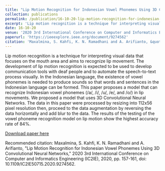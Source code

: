 ```yaml
---
title: "Lip Motion Recognition for Indonesian Vowel Phonemes Using 3D Convolutional Neural Networks,"
collection: publications
permalink: /publication/16-10-20-lip-motion-recognition-for-indonesian-vowel-phonemes-using-3d-convolutional-neural-networks,
excerpt: 'Lip motion recognition is a technique for interpreting visual data that focuses on the mouth area and aims to recognize lip movement. The development of lip motion recognition is expected to be used to develop communication tools with deaf people and to automate the speech-to-text process visually. In the Indonesian language, the existence of vowel phonemes is needed to produce sounds so that words and sentences in the Indonesian language can be formed. This paper proposes a model that can recognize Indonesian vowel phonemes (/a/, /i/, /u/, /e/, and /o/) in lip movements. We proposed a model that uses 3D Convolutional Neural Networks. The data in this paper were processed by resizing into 112x56 pixel resolution then, proceed to the data augmentation by reversing the data horizontally and add blur to the data. The results of the testing of the vowel phoneme recognition model on lip motion show the highest accuracy rate of 84%.'
date: 16-10-20
venue: '2020 3rd International Conference on Computer and Informatics Engineering (IC2IE)'
paperurl: 'https://ieeexplore.ieee.org/document/9274562'
citation: 'Maxalmina, S. Kahfi, K. N. Ramadhani and A. Arifianto, &quot;Lip Motion Recognition for Indonesian Vowel Phonemes Using 3D Convolutional Neural Networks,&quot; 2020 3rd International Conference on Computer and Informatics Engineering (IC2IE), 2020, pp. 157-161, doi: 10.1109/IC2IE50715.2020.9274562.'
---
```

Lip motion recognition is a technique for interpreting visual data that focuses on the mouth area and aims to recognize lip movement. The development of lip motion recognition is expected to be used to develop communication tools with deaf people and to automate the speech-to-text process visually. In the Indonesian language, the existence of vowel phonemes is needed to produce sounds so that words and sentences in the Indonesian language can be formed. This paper proposes a model that can recognize Indonesian vowel phonemes (/a/, /i/, /u/, /e/, and /o/) in lip movements. We proposed a model that uses 3D Convolutional Neural Networks. The data in this paper were processed by resizing into 112x56 pixel resolution then, proceed to the data augmentation by reversing the data horizontally and add blur to the data. The results of the testing of the vowel phoneme recognition model on lip motion show the highest accuracy rate of 84%.

[Download paper here](https://drive.google.com/file/d/1FzAEEjs6WVtxyqZE5vpHMgWFhvnreaBR/view?usp=sharing)

Recommended citation: Maxalmina, S. Kahfi, K. N. Ramadhani and A. Arifianto, "Lip Motion Recognition for Indonesian Vowel Phonemes Using 3D Convolutional Neural Networks," 2020 3rd International Conference on Computer and Informatics Engineering (IC2IE), 2020, pp. 157-161, doi: 10.1109/IC2IE50715.2020.9274562.